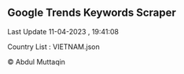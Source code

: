 

## Google Trends Keywords Scraper 
 
Last Update 11-04-2023 , 19:41:08

Country List :
VIETNAM.json



© Abdul Muttaqin 
